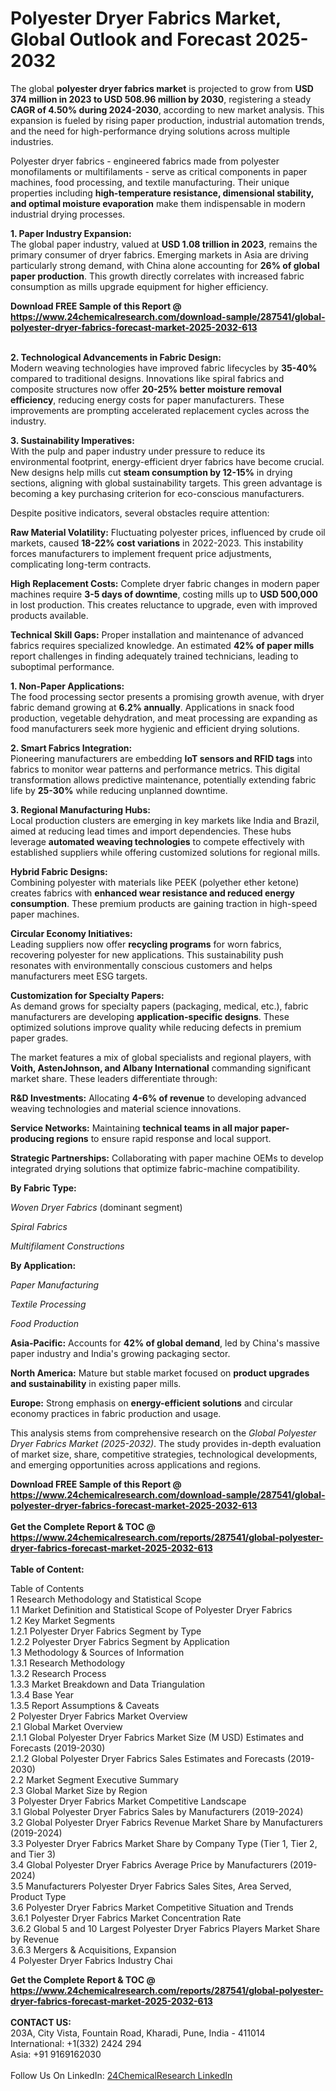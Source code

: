 <h1>Polyester Dryer Fabrics Market, Global Outlook and Forecast 2025-2032</h1><p>The global <strong>polyester dryer fabrics market</strong> is projected to grow from <strong>USD 374 million in 2023 to USD 508.96 million by 2030</strong>, registering a steady <strong>CAGR of 4.50% during 2024-2030</strong>, according to new market analysis. This expansion is fueled by rising paper production, industrial automation trends, and the need for high-performance drying solutions across multiple industries.</p><p>Polyester dryer fabrics - engineered fabrics made from polyester monofilaments or multifilaments - serve as critical components in paper machines, food processing, and textile manufacturing. Their unique properties including <strong>high-temperature resistance, dimensional stability, and optimal moisture evaporation</strong> make them indispensable in modern industrial drying processes.</p><p><strong>1. Paper Industry Expansion:</strong><br>
The global paper industry, valued at <strong>USD 1.08 trillion in 2023</strong>, remains the primary consumer of dryer fabrics. Emerging markets in Asia are driving particularly strong demand, with China alone accounting for <strong>26% of global paper production</strong>. This growth directly correlates with increased fabric consumption as mills upgrade equipment for higher efficiency.</p><div><b>Download FREE Sample of this Report @ 
            <a href="https://www.24chemicalresearch.com/download-sample/287541/global-polyester-dryer-fabrics-forecast-market-2025-2032-613">
            https://www.24chemicalresearch.com/download-sample/287541/global-polyester-dryer-fabrics-forecast-market-2025-2032-613</a></b></div><br><p><strong>2. Technological Advancements in Fabric Design:</strong><br>
Modern weaving technologies have improved fabric lifecycles by <strong>35-40%</strong> compared to traditional designs. Innovations like spiral fabrics and composite structures now offer <strong>20-25% better moisture removal efficiency</strong>, reducing energy costs for paper manufacturers. These improvements are prompting accelerated replacement cycles across the industry.</p><p><strong>3. Sustainability Imperatives:</strong><br>
With the pulp and paper industry under pressure to reduce its environmental footprint, energy-efficient dryer fabrics have become crucial. New designs help mills cut <strong>steam consumption by 12-15%</strong> in drying sections, aligning with global sustainability targets. This green advantage is becoming a key purchasing criterion for eco-conscious manufacturers.</p><p>Despite positive indicators, several obstacles require attention:</p><p><strong>Raw Material Volatility:</strong> Fluctuating polyester prices, influenced by crude oil markets, caused <strong>18-22% cost variations</strong> in 2022-2023. This instability forces manufacturers to implement frequent price adjustments, complicating long-term contracts.</p><p><strong>High Replacement Costs:</strong> Complete dryer fabric changes in modern paper machines require <strong>3-5 days of downtime</strong>, costing mills up to <strong>USD 500,000</strong> in lost production. This creates reluctance to upgrade, even with improved products available.</p><p><strong>Technical Skill Gaps:</strong> Proper installation and maintenance of advanced fabrics requires specialized knowledge. An estimated <strong>42% of paper mills</strong> report challenges in finding adequately trained technicians, leading to suboptimal performance.</p><p><strong>1. Non-Paper Applications:</strong><br>
The food processing sector presents a promising growth avenue, with dryer fabric demand growing at <strong>6.2% annually</strong>. Applications in snack food production, vegetable dehydration, and meat processing are expanding as food manufacturers seek more hygienic and efficient drying solutions.</p><p><strong>2. Smart Fabrics Integration:</strong><br>
Pioneering manufacturers are embedding <strong>IoT sensors and RFID tags</strong> into fabrics to monitor wear patterns and performance metrics. This digital transformation allows predictive maintenance, potentially extending fabric life by <strong>25-30%</strong> while reducing unplanned downtime.</p><p><strong>3. Regional Manufacturing Hubs:</strong><br>
Local production clusters are emerging in key markets like India and Brazil, aimed at reducing lead times and import dependencies. These hubs leverage <strong>automated weaving technologies</strong> to compete effectively with established suppliers while offering customized solutions for regional mills.</p><p><strong>Hybrid Fabric Designs:</strong><br>
	Combining polyester with materials like PEEK (polyether ether ketone) creates fabrics with <strong>enhanced wear resistance and reduced energy consumption</strong>. These premium products are gaining traction in high-speed paper machines.</p><p><strong>Circular Economy Initiatives:</strong><br>
	Leading suppliers now offer <strong>recycling programs</strong> for worn fabrics, recovering polyester for new applications. This sustainability push resonates with environmentally conscious customers and helps manufacturers meet ESG targets.</p><p><strong>Customization for Specialty Papers:</strong><br>
	As demand grows for specialty papers (packaging, medical, etc.), fabric manufacturers are developing <strong>application-specific designs</strong>. These optimized solutions improve quality while reducing defects in premium paper grades.</p><p>The market features a mix of global specialists and regional players, with <strong>Voith, AstenJohnson, and Albany International</strong> commanding significant market share. These leaders differentiate through:</p><p><strong>R&amp;D Investments:</strong> Allocating <strong>4-6% of revenue</strong> to developing advanced weaving technologies and material science innovations.</p><p><strong>Service Networks:</strong> Maintaining <strong>technical teams in all major paper-producing regions</strong> to ensure rapid response and local support.</p><p><strong>Strategic Partnerships:</strong> Collaborating with paper machine OEMs to develop integrated drying solutions that optimize fabric-machine compatibility.</p><p><strong>By Fabric Type:</strong></p><p><em>Woven Dryer Fabrics</em> (dominant segment)</p><p><em>Spiral Fabrics</em></p><p><em>Multifilament Constructions</em></p><p><strong>By Application:</strong></p><p><em>Paper Manufacturing</em></p><p><em>Textile Processing</em></p><p><em>Food Production</em></p><p><strong>Asia-Pacific:</strong> Accounts for <strong>42% of global demand</strong>, led by China's massive paper industry and India's growing packaging sector.</p><p><strong>North America:</strong> Mature but stable market focused on <strong>product upgrades and sustainability</strong> in existing paper mills.</p><p><strong>Europe:</strong> Strong emphasis on <strong>energy-efficient solutions</strong> and circular economy practices in fabric production and usage.</p><p>This analysis stems from comprehensive research on the <em>Global Polyester Dryer Fabrics Market (2025-2032)</em>. The study provides in-depth evaluation of market size, share, competitive strategies, technological developments, and emerging opportunities across applications and regions.</p><div><b>Download FREE Sample of this Report @ 
            <a href="https://www.24chemicalresearch.com/download-sample/287541/global-polyester-dryer-fabrics-forecast-market-2025-2032-613">
            https://www.24chemicalresearch.com/download-sample/287541/global-polyester-dryer-fabrics-forecast-market-2025-2032-613</a></b></div><br><div><b>Get the Complete Report & TOC @ 
            <a href="https://www.24chemicalresearch.com/reports/287541/global-polyester-dryer-fabrics-forecast-market-2025-2032-613">
            https://www.24chemicalresearch.com/reports/287541/global-polyester-dryer-fabrics-forecast-market-2025-2032-613</a></b></div><br>
            <b>Table of Content:</b><p>Table of Contents<br />
1 Research Methodology and Statistical Scope<br />
1.1 Market Definition and Statistical Scope of Polyester Dryer Fabrics<br />
1.2 Key Market Segments<br />
1.2.1 Polyester Dryer Fabrics Segment by Type<br />
1.2.2 Polyester Dryer Fabrics Segment by Application<br />
1.3 Methodology & Sources of Information<br />
1.3.1 Research Methodology<br />
1.3.2 Research Process<br />
1.3.3 Market Breakdown and Data Triangulation<br />
1.3.4 Base Year<br />
1.3.5 Report Assumptions & Caveats<br />
2 Polyester Dryer Fabrics Market Overview<br />
2.1 Global Market Overview<br />
2.1.1 Global Polyester Dryer Fabrics Market Size (M USD) Estimates and Forecasts (2019-2030)<br />
2.1.2 Global Polyester Dryer Fabrics Sales Estimates and Forecasts (2019-2030)<br />
2.2 Market Segment Executive Summary<br />
2.3 Global Market Size by Region<br />
3 Polyester Dryer Fabrics Market Competitive Landscape<br />
3.1 Global Polyester Dryer Fabrics Sales by Manufacturers (2019-2024)<br />
3.2 Global Polyester Dryer Fabrics Revenue Market Share by Manufacturers (2019-2024)<br />
3.3 Polyester Dryer Fabrics Market Share by Company Type (Tier 1, Tier 2, and Tier 3)<br />
3.4 Global Polyester Dryer Fabrics Average Price by Manufacturers (2019-2024)<br />
3.5 Manufacturers Polyester Dryer Fabrics Sales Sites, Area Served, Product Type<br />
3.6 Polyester Dryer Fabrics Market Competitive Situation and Trends<br />
3.6.1 Polyester Dryer Fabrics Market Concentration Rate<br />
3.6.2 Global 5 and 10 Largest Polyester Dryer Fabrics Players Market Share by Revenue<br />
3.6.3 Mergers & Acquisitions, Expansion<br />
4 Polyester Dryer Fabrics Industry Chai</p><div><b>Get the Complete Report & TOC @ 
            <a href="https://www.24chemicalresearch.com/reports/287541/global-polyester-dryer-fabrics-forecast-market-2025-2032-613">
            https://www.24chemicalresearch.com/reports/287541/global-polyester-dryer-fabrics-forecast-market-2025-2032-613</a></b></div><br><b>CONTACT US:</b><br>
            203A, City Vista, Fountain Road, Kharadi, Pune, India - 411014<br>
            International: +1(332) 2424 294<br>
            Asia: +91 9169162030 <br><br>
            Follow Us On LinkedIn: <a href="https://www.linkedin.com/company/24chemicalresearch/">24ChemicalResearch LinkedIn</a>